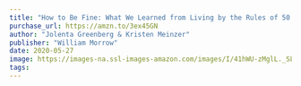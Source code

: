 ```yaml
---
title: "How to Be Fine: What We Learned from Living by the Rules of 50 Self-Help Books"
purchase_url: https://amzn.to/3ex45GN
author: "Jolenta Greenberg & Kristen Meinzer"
publisher: "William Morrow"
date: 2020-05-27
image: https://images-na.ssl-images-amazon.com/images/I/41hWU-zMglL._SL75_.jpg
tags:
---
```


